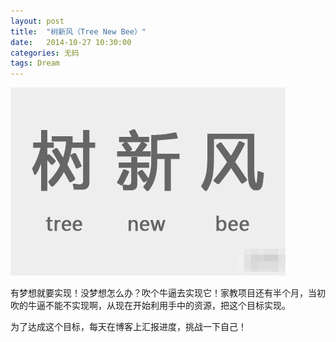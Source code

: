 ```yaml
---
layout: post
title:  "树新风（Tree New Bee）"
date:   2014-10-27 10:30:00
categories: 无码
tags: Dream
---
```


![树新风](/images/tree-new-bee.jpg)

有梦想就要实现！没梦想怎么办？吹个牛逼去实现它！家教项目还有半个月，当初吹的牛逼不能不实现啊，从现在开始利用手中的资源，把这个目标实现。

为了达成这个目标，每天在博客上汇报进度，挑战一下自己！
